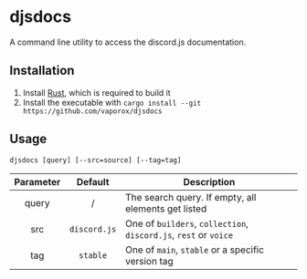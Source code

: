 # djsdocs

A command line utility to access the discord.js documentation.

## Installation

1. Install [Rust](https://rust-lang.org), which is required to build it
2. Install the executable with `cargo install --git https://github.com/vaporox/djsdocs`

## Usage

```
djsdocs [query] [--src=source] [--tag=tag]
```

| Parameter | Default      | Description                                                      |
|:---------:|:------------:|------------------------------------------------------------------|
| query     | /            | The search query. If empty, all elements get listed              |
| src       | `discord.js` | One of `builders`, `collection`, `discord.js`, `rest` or `voice` |
| tag       | `stable`     | One of `main`, `stable` or a specific version tag                |
